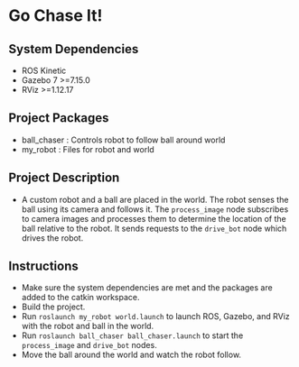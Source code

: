 # Go Chase It!

## System Dependencies
- ROS Kinetic
- Gazebo 7 >=7.15.0
- RViz >=1.12.17

## Project Packages
- ball_chaser
: Controls robot to follow ball around world
- my_robot
: Files for robot and world

## Project Description
- A custom robot and a ball are placed in the world. The robot senses the ball using its camera and follows it. The `process_image` node subscribes to camera images and processes them to determine the location of the ball relative to the robot. It sends requests to the `drive_bot` node which drives the robot.

## Instructions
- Make sure the system dependencies are met and the packages are added to the catkin workspace.
- Build the project.
- Run `roslaunch my_robot world.launch` to launch ROS, Gazebo, and RViz with the robot and ball in the world.
- Run `roslaunch ball_chaser ball_chaser.launch` to start the `process_image` and `drive_bot` nodes.
- Move the ball around the world and watch the robot follow.
